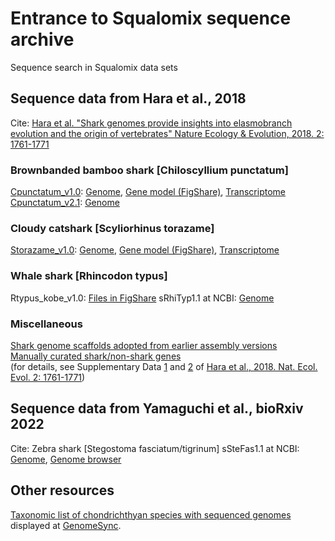 # Entrance to Squalomix sequence archive


Sequence search in Squalomix data sets


## Sequence data from Hara et al., 2018

Cite: [Hara et al. "Shark genomes provide insights into elasmobranch evolution and the origin of vertebrates" Nature Ecology & Evolution, 2018. 2: 1761-1771](https://doi.org/10.1038/s41559-018-0673-5)

### Brownbanded bamboo shark [Chiloscyllium punctatum]
[Cpunctatum_v1.0](https://www.ncbi.nlm.nih.gov/assembly/GCA_003427335.1/): [Genome](https://transcriptome.riken.jp/squalomix/resources/01.GCA_003427335.1_Cpunctatum_v1.0_genomic.rn.fna.gz), [Gene model (FigShare)](https://figshare.com/projects/sharkgenome1-phyloinfokobe/28863), [Transcriptome](https://transcriptome.riken.jp/squalomix/resources/21.Chiloscyllium_punctatum_Trinity.fna.gz)
[Cpunctatum_v2.1](https://figshare.com/articles/dataset/Brownbanded_bamboo_shark_C_punctatum_genome_assemby_Cpunctatum_v2_1/11796747): [Genome](https://transcriptome.riken.jp/squalomix/resources/bambooshark-genome-dtchicago_Cpunctatum_v2.1.fna.gz)

### Cloudy catshark [Scyliorhinus torazame]
[Storazame_v1.0](https://www.ncbi.nlm.nih.gov/assembly/GCA_003427355.1/): [Genome](https://transcriptome.riken.jp/squalomix/resources/02.GCA_003427355.1_Storazame_v1.0_genomic.rn.fna.gz), [Gene model (FigShare)](https://figshare.com/projects/sharkgenome1-phyloinfokobe/28863), [Transcriptome](https://transcriptome.riken.jp/squalomix/resources/23.Scyliorhinus_torazame_Trinity.fna.gz)

### Whale shark [Rhincodon typus]
Rtypus_kobe_v1.0: [Files in FigShare](https://figshare.com/projects/sharkgenome1-phyloinfokobe/28863)
sRhiTyp1.1 at NCBI: [Genome](https://www.ncbi.nlm.nih.gov/assembly/GCA_021869965.1)

### Miscellaneous
[Shark genome scaffolds adopted from earlier assembly versions](https://transcriptome.riken.jp/squalomix/resources/04.Genome_Scaffold_earlier_assembly_version_3sharks.fasta.gz)<BR>
[Manually curated shark/non-shark genes](https://transcriptome.riken.jp/squalomix/resources/14.manually-curated-genes_SharkGenomePaper.fna.gz)<BR>
(for details, see Supplementary Data [1](https://static-content.springer.com/esm/art%3A10.1038%2Fs41559-018-0673-5/MediaObjects/41559_2018_673_MOESM3_ESM.pdf) and [2](https://static-content.springer.com/esm/art%3A10.1038%2Fs41559-018-0673-5/MediaObjects/41559_2018_673_MOESM4_ESM.xlsx) of [Hara et al., 2018. Nat. Ecol. Evol. 2: 1761-1771](https://doi.org/10.1038/s41559-018-0673-5)) 


## Sequence data from Yamaguchi et al., bioRxiv 2022

Cite: Zebra shark [Stegostoma fasciatum/tigrinum]
sSteFas1.1 at NCBI: [Genome](https://www.ncbi.nlm.nih.gov/assembly/GCA_022316705.1), [Genome browser](https://transcriptome.riken.jp/squalomix/jbrowse2_sfasciatum)


## Other resources
[Taxonomic list of chondrichthyan species with sequenced genomes](http://genomesync.nig.ac.jp/statistics/?cn=7777&tree_depth=10&show=genome&show=species&show=genus&show=family&show=order&show_seq_vs_known=1&genomes=1&show=ags&show=agcc&q=7777&complete=words) displayed at [GenomeSync](https://genomesync.org/).
